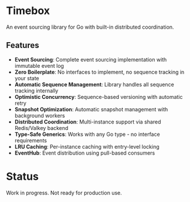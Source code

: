 # Timebox

An event sourcing library for Go with built-in distributed coordination.

## Features

- **Event Sourcing**: Complete event sourcing implementation with immutable event log
- **Zero Boilerplate**: No interfaces to implement, no sequence tracking in your state
- **Automatic Sequence Management**: Library handles all sequence tracking internally
- **Optimistic Concurrency**: Sequence-based versioning with automatic retry
- **Snapshot Optimization**: Automatic snapshot management with background workers
- **Distributed Coordination**: Multi-instance support via shared Redis/Valkey backend
- **Type-Safe Generics**: Works with any Go type - no interface requirements
- **LRU Caching**: Per-instance caching with entry-level locking
- **EventHub**: Event distribution using pull-based consumers

# Status

Work in progress. Not ready for production use.
